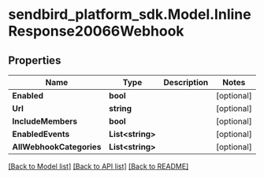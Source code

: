 
# sendbird_platform_sdk.Model.InlineResponse20066Webhook

## Properties

Name | Type | Description | Notes
------------ | ------------- | ------------- | -------------
**Enabled** | **bool** |  | [optional] 
**Url** | **string** |  | [optional] 
**IncludeMembers** | **bool** |  | [optional] 
**EnabledEvents** | **List&lt;string&gt;** |  | [optional] 
**AllWebhookCategories** | **List&lt;string&gt;** |  | [optional] 

[[Back to Model list]](../README.md#documentation-for-models)
[[Back to API list]](../README.md#documentation-for-api-endpoints)
[[Back to README]](../README.md)

